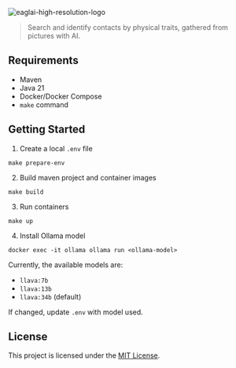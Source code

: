 ![eaglai-high-resolution-logo](https://github.com/PedroDSFerreira/eagl.ai/assets/97121697/b4f54272-73a3-4926-a9ab-0f1c0c01da60)

>Search and identify contacts by physical traits, gathered from pictures with AI.

## Requirements
- Maven
- Java 21
- Docker/Docker Compose
- `make` command

## Getting Started

1. Create a local `.env` file

```
make prepare-env
```

2. Build maven project and container images

```
make build
```

3. Run containers

```
make up
```

4. Install Ollama model

```
docker exec -it ollama ollama run <ollama-model>
```

Currently, the available models are:
- `llava:7b`
- `llava:13b`
- `llava:34b` (default)


If changed, update `.env` with model used.

## License
This project is licensed under the [MIT License](LICENSE).
